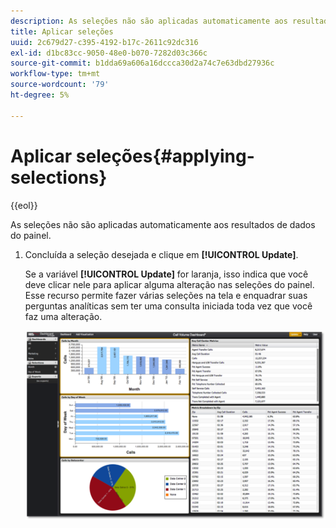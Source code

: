 ```yaml
---
description: As seleções não são aplicadas automaticamente aos resultados de dados do painel.
title: Aplicar seleções
uuid: 2c679d27-c395-4192-b17c-2611c92dc316
exl-id: d1bc83cc-9050-48e0-b070-7282d03c366c
source-git-commit: b1dda69a606a16dccca30d2a74c7e63dbd27936c
workflow-type: tm+mt
source-wordcount: '79'
ht-degree: 5%

---
```


# Aplicar seleções{#applying-selections}

{{eol}}

As seleções não são aplicadas automaticamente aos resultados de dados do painel.

1. Concluída a seleção desejada e clique em **[!UICONTROL Update]**.

   Se a variável **[!UICONTROL Update]** for laranja, isso indica que você deve clicar nele para aplicar alguma alteração nas seleções do painel. Esse recurso permite fazer várias seleções na tela e enquadrar suas perguntas analíticas sem ter uma consulta iniciada toda vez que você faz uma alteração.

   ![](assets/selection_update.png)
